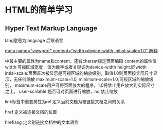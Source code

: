 # HTML的简单学习

## Hyper Text Markup Language

[HTMLAPI]: https://www.w3cschool.cn/html/dict

<html lang="en">lang意思为language 后跟语言

[meta name="viewport" content="width=device-width,initial-scale=1.0" 解释](http://www.cnblogs.com/yuzhongwusan/p/4184923.html)

<meta> 中最主要的属性为name和content，还有charset规定页面编码
<meta charset="utf-8" />
<meta name="viewport" content="width=device-width, initial-scale=1" />
content的属性值
	width:可视区域宽度，值为数字或者关键词为device-width
	height:同width
	intial-scale:页面首次被显示是可视区域的缩放级别，取值1.0则页面按实际尺寸显示，无任何缩放
    maximum-scale=1.0, minimum-scale=1.0;可视区域的缩放级别，
    maximum-scale用户可将页面放大的程序，1.0将禁止用户放大到实际尺寸之上。
	user-scalable:是否可对页面进行缩放，no 禁止缩放
</meta>

<link>

link标签中重要属性为rel 定义当前文档为被链接文档之间的关系

href 定义被连接文档的位置

hreflang 定义别链接文档中的文本语言

